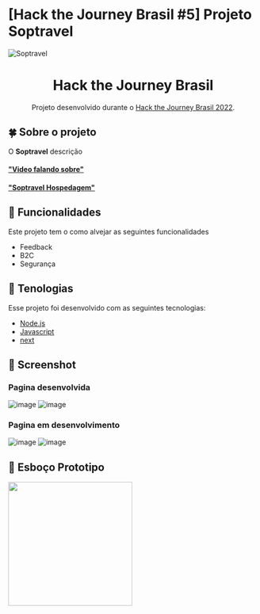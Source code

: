 # [Hack the Journey Brasil #5] Projeto Soptravel 

![Soptravel](https://github.com/Soptravel/Soptravel/blob/develop/Doc/testedigiagro.gif)

<h1 align="center">  Hack the Journey Brasil  </h1>
<p align="center">Projeto desenvolvido durante o  <a href="https://developers.amadeus.com/blog/hack-the-journey-brazil-2022">Hack the Journey Brasil 2022</a>. </p>
  

## :four_leaf_clover: Sobre o projeto

O <strong>Soptravel</strong> descrição


#### ["Video falando sobre"](https://www.youtube.com/watch?v=E0KejcvAdxs)
#### ["Soptravel Hospedagem"](https://digiagro.herokuapp.com/)

## :rose: Funcionalidades
Este projeto tem o como alvejar as seguintes funcionalidades
- Feedback
- B2C
- Segurança

## :sunflower: Tenologias
Esse projeto foi desenvolvido com as seguintes tecnologias:
- [Node.js](https://nodejs.org/en/)
- [Javascript](https://www.javascript.com/)
- [next](https://nextjs.org/docs)


 ## :leaves: Screenshot
 ### Pagina desenvolvida
 ![image](https://user-images.githubusercontent.com/48294395/202945153-a2837940-7681-4ae7-9c6b-a54b51aaa0ad.png)
 ![image](https://user-images.githubusercontent.com/48294395/202945344-9a893d2c-b66a-4c4c-b42c-1d5d802a72dd.png)
 ### Pagina em desenvolvimento
 ![image](https://user-images.githubusercontent.com/48294395/202945484-4b8d24fa-f7a1-42cc-a0cf-24f8a2efdc35.png)
 ![image](https://user-images.githubusercontent.com/48294395/202945411-9c185c79-b40b-4f63-9d53-105d22a88443.png)
 
 

## :seedling: Esboço Prototipo 
<img src="https://user-images.githubusercontent.com/19413241/202943904-d27df4a3-5411-4229-bae1-b16057d01208.png" width="250" />


